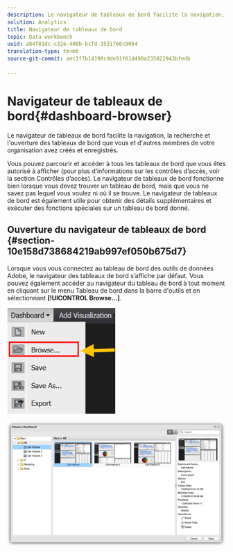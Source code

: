 ```yaml
---
description: Le navigateur de tableaux de bord facilite la navigation, la recherche et l'ouverture des tableaux de bord que vous et d'autres membres de votre organisation avez créés et enregistrés.
solution: Analytics
title: Navigateur de tableaux de bord
topic: Data workbench
uuid: ab4f81dc-c32e-408b-bcfd-3531766c9054
translation-type: tm+mt
source-git-commit: aec1f7b14198cdde91f61d490a235022943bfedb

---
```



# Navigateur de tableaux de bord{#dashboard-browser}

Le navigateur de tableaux de bord facilite la navigation, la recherche et l&#39;ouverture des tableaux de bord que vous et d&#39;autres membres de votre organisation avez créés et enregistrés.

Vous pouvez parcourir et accéder à tous les tableaux de bord que vous êtes autorisé à afficher (pour plus d’informations sur les contrôles d’accès, voir la section Contrôles d’accès). Le navigateur de tableaux de bord fonctionne bien lorsque vous devez trouver un tableau de bord, mais que vous ne savez pas lequel vous voulez ni où il se trouve. Le navigateur de tableaux de bord est également utile pour obtenir des détails supplémentaires et exécuter des fonctions spéciales sur un tableau de bord donné.

## Ouverture du navigateur de tableaux de bord {#section-10e158d738684219ab997ef050b675d7}

Lorsque vous vous connectez au tableau de bord des outils de données Adobe, le navigateur des tableaux de bord s’affiche par défaut. Vous pouvez également accéder au navigateur du tableau de bord à tout moment en cliquant sur le menu Tableau de bord dans la barre d&#39;outils et en sélectionnant **[!UICONTROL Browse…]**.

![](assets/browse.png)

![](assets/choose_a_dashboard.png)

